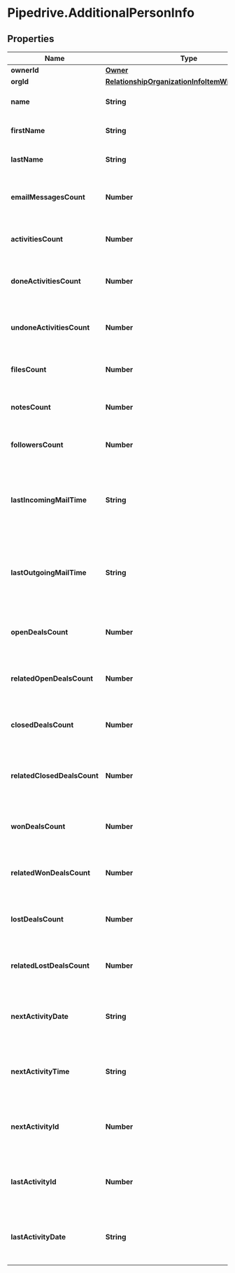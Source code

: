 # Pipedrive.AdditionalPersonInfo

## Properties

Name | Type | Description | Notes
------------ | ------------- | ------------- | -------------
**ownerId** | [**Owner**](Owner.md) |  | [optional] 
**orgId** | [**RelationshipOrganizationInfoItemWithActiveFlag**](RelationshipOrganizationInfoItemWithActiveFlag.md) |  | [optional] 
**name** | **String** | The name of the person | [optional] 
**firstName** | **String** | The first name of the person | [optional] 
**lastName** | **String** | The last name of the person | [optional] 
**emailMessagesCount** | **Number** | The count of email messages related to the person | [optional] 
**activitiesCount** | **Number** | The count of activities related to the person | [optional] 
**doneActivitiesCount** | **Number** | The count of done activities related to the person | [optional] 
**undoneActivitiesCount** | **Number** | The count of undone activities related to the person | [optional] 
**filesCount** | **Number** | The count of files related to the person | [optional] 
**notesCount** | **Number** | The count of notes related to the person | [optional] 
**followersCount** | **Number** | The count of followers related to the person | [optional] 
**lastIncomingMailTime** | **String** | The date and time of the last incoming email associated with the person | [optional] 
**lastOutgoingMailTime** | **String** | The date and time of the last outgoing email associated with the person | [optional] 
**openDealsCount** | **Number** | The count of open deals related with the item | [optional] 
**relatedOpenDealsCount** | **Number** | The count of related open deals related with the item | [optional] 
**closedDealsCount** | **Number** | The count of closed deals related with the item | [optional] 
**relatedClosedDealsCount** | **Number** | The count of related closed deals related with the item | [optional] 
**wonDealsCount** | **Number** | The count of won deals related with the item | [optional] 
**relatedWonDealsCount** | **Number** | The count of related won deals related with the item | [optional] 
**lostDealsCount** | **Number** | The count of lost deals related with the item | [optional] 
**relatedLostDealsCount** | **Number** | The count of related lost deals related with the item | [optional] 
**nextActivityDate** | **String** | The date of the next activity associated with the deal | [optional] 
**nextActivityTime** | **String** | The time of the next activity associated with the deal | [optional] 
**nextActivityId** | **Number** | The ID of the next activity associated with the deal | [optional] 
**lastActivityId** | **Number** | The ID of the last activity associated with the deal | [optional] 
**lastActivityDate** | **String** | The date of the last activity associated with the deal | [optional] 


